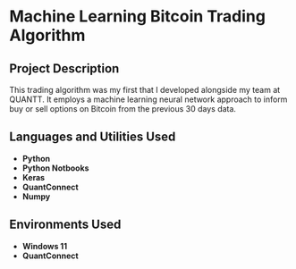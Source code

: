 <h1>Machine Learning Bitcoin Trading Algorithm</h1>

<h2>Project Description</h2>
This trading algorithm was my first that I developed alongside my team at QUANTT. It employs a machine learning neural network approach to inform buy or sell options on Bitcoin from the previous 30 days data.
<br />



<h2>Languages and Utilities Used</h2>

- <b>Python</b>
- <b>Python Notbooks</b>
- <b>Keras</b>
- <b>QuantConnect</b>
- <b>Numpy</b>


<h2>Environments Used </h2>

- <b>Windows 11</b>
- <b>QuantConnect</b>
